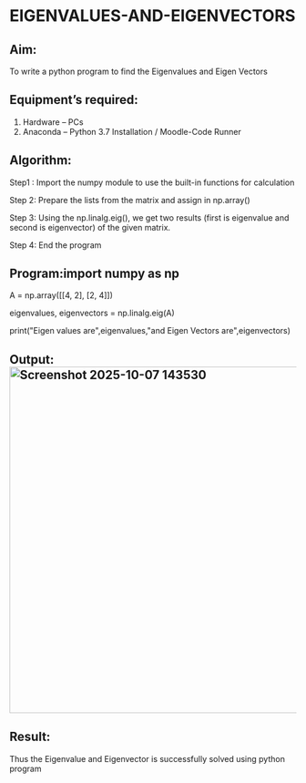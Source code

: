 # EIGENVALUES-AND-EIGENVECTORS
## Aim:
To write a python program to find the Eigenvalues and Eigen Vectors
## Equipment’s required:
1. 	Hardware – PCs
2. 	Anaconda – Python 3.7 Installation / Moodle-Code Runner
## Algorithm:
Step1 :
Import the numpy module to use the built-in functions for calculation 

Step 2:
Prepare the lists from the matrix and assign in np.array()

Step 3:
Using the np.linalg.eig(), we get two results (first is eigenvalue and second is eigenvector) of the given matrix. 

Step 4:
End the program

## Program:import numpy as np


A = np.array([[4, 2],
              [2, 4]])

eigenvalues, eigenvectors = np.linalg.eig(A)


print("Eigen values are",eigenvalues,"and Eigen Vectors are",eigenvectors)

## Output:<img width="1291" height="608" alt="Screenshot 2025-10-07 143530" src="https://github.com/user-attachments/assets/0242d4a1-57f4-4fb1-ae36-4624014b7c15" />


## Result:
Thus the Eigenvalue and Eigenvector is successfully solved using python program
